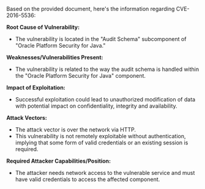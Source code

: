 Based on the provided document, here's the information regarding CVE-2016-5536:

**Root Cause of Vulnerability:**
- The vulnerability is located in the "Audit Schema" subcomponent of "Oracle Platform Security for Java."

**Weaknesses/Vulnerabilities Present:**
- The vulnerability is related to the way the audit schema is handled within the "Oracle Platform Security for Java" component.

**Impact of Exploitation:**
- Successful exploitation could lead to unauthorized modification of data with potential impact on confidentiality, integrity and availability.

**Attack Vectors:**
- The attack vector is over the network via HTTP.
- This vulnerability is not remotely exploitable without authentication, implying that some form of valid credentials or an existing session is required.

**Required Attacker Capabilities/Position:**
- The attacker needs network access to the vulnerable service and must have valid credentials to access the affected component.